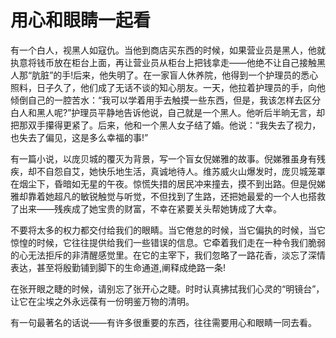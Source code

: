 # 用心和眼睛一起看

有一个白人，视黑人如寇仇。当他到商店买东西的时候，如果营业员是黑人，他就执意将钱币放在柜台上面，再让营业员从柜台上把钱拿走——他绝不让自己接触黑人那“肮脏”的手!后来，他失明了。在一家盲人休养院，他得到一个护理员的悉心照料，日子久了，他们成了无话不谈的知心朋友。一天，他拉着护理员的手，向他倾倒自己的一腔苦水：“我可以学着用手去触摸一些东西，但是，我该怎样去区分白人和黑人呢?”护理员平静地告诉他说，自己就是一个黑人。他听后半晌无言，却把那双手攥得更紧了。后来，他和一个黑人女子结了婚。他说：“我失去了视力，也失去了偏见，这是多么幸福的事!” 

有一篇小说，以庞贝城的覆灭为背景，写一个盲女倪娣雅的故事。倪娣雅虽身有残疾，却不自怨自艾，她快乐地生活，真诚地待人。维苏威火山爆发时，庞贝城笼罩在烟尘下，昏暗如无星的午夜。惊慌失措的居民冲来撞去，摸不到出路。但是倪娣雅却靠着她超凡的敏锐触觉与听觉，不但找到了生路，还把她最爱的一个人也搭救了出来——残疾成了她宝贵的财富，不幸在紧要关头帮她铸成了大幸。 

不要将太多的权力都交付给我们的眼睛。当它倦怠的时候，当它偏执的时候，当它惊惶的时候，它往往提供给我们一些错误的信息。它牵着我们走在一种令我们脆弱的心无法拒斥的非清醒感觉里。在它的主宰下，我们忽略了一路花香，淡忘了深情表达，甚至将殷勤铺到脚下的生命通道,阐释成绝路一条! 

在张开眼之睫的时候，请别忘了张开心之睫。时时认真拂拭我们心灵的“明镜台”，让它在尘埃之外永远葆有一份明鉴万物的清明。 

有一句最著名的话说——有许多很重要的东西，往往需要用心和眼睛一同去看。
 